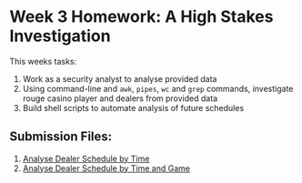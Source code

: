 # Week 3 Homework: A High Stakes Investigation

This weeks tasks:
1. Work as a security analyst to analyse provided data
2. Using command-line and `awk`, `pipes`, `wc` and `grep` commands, investigate rouge casino player and dealers from provided data
3. Build shell scripts to automate analysis of future schedules

## Submission Files:
1. [Analyse Dealer Schedule by Time](scripts/roulette_dealer_finder_by_time.sh)
2. [Analyse Dealer Schedule by Time and Game](scripts/roulette_dealer_finder_by_time_and_game.sh)